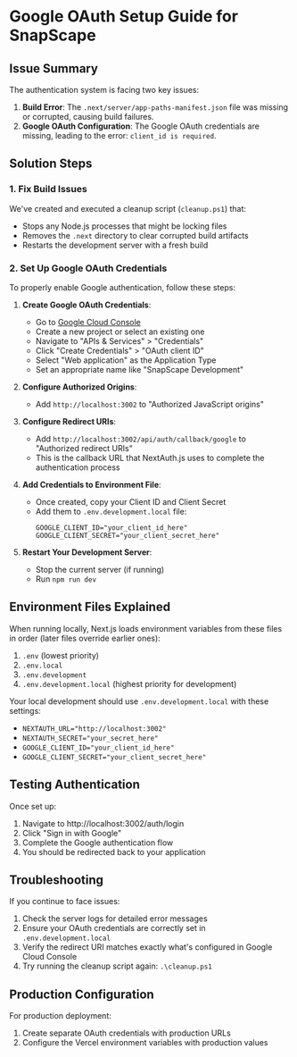 # Google OAuth Setup Guide for SnapScape

## Issue Summary

The authentication system is facing two key issues:

1. **Build Error**: The `.next/server/app-paths-manifest.json` file was missing or corrupted, causing build failures.
2. **Google OAuth Configuration**: The Google OAuth credentials are missing, leading to the error: `client_id is required`.

## Solution Steps

### 1. Fix Build Issues

We've created and executed a cleanup script (`cleanup.ps1`) that:
- Stops any Node.js processes that might be locking files
- Removes the `.next` directory to clear corrupted build artifacts
- Restarts the development server with a fresh build

### 2. Set Up Google OAuth Credentials

To properly enable Google authentication, follow these steps:

1. **Create Google OAuth Credentials**:
   - Go to [Google Cloud Console](https://console.cloud.google.com/)
   - Create a new project or select an existing one
   - Navigate to "APIs & Services" > "Credentials"
   - Click "Create Credentials" > "OAuth client ID"
   - Select "Web application" as the Application Type
   - Set an appropriate name like "SnapScape Development"

2. **Configure Authorized Origins**:
   - Add `http://localhost:3002` to "Authorized JavaScript origins"
   
3. **Configure Redirect URIs**:
   - Add `http://localhost:3002/api/auth/callback/google` to "Authorized redirect URIs"
   - This is the callback URL that NextAuth.js uses to complete the authentication process

4. **Add Credentials to Environment File**:
   - Once created, copy your Client ID and Client Secret
   - Add them to `.env.development.local` file:
     ```
     GOOGLE_CLIENT_ID="your_client_id_here"
     GOOGLE_CLIENT_SECRET="your_client_secret_here"
     ```

5. **Restart Your Development Server**:
   - Stop the current server (if running)
   - Run `npm run dev`

## Environment Files Explained

When running locally, Next.js loads environment variables from these files in order (later files override earlier ones):

1. `.env` (lowest priority)
2. `.env.local` 
3. `.env.development`
4. `.env.development.local` (highest priority for development)

Your local development should use `.env.development.local` with these settings:
- `NEXTAUTH_URL="http://localhost:3002"`
- `NEXTAUTH_SECRET="your_secret_here"`
- `GOOGLE_CLIENT_ID="your_client_id_here"`
- `GOOGLE_CLIENT_SECRET="your_client_secret_here"`

## Testing Authentication

Once set up:
1. Navigate to http://localhost:3002/auth/login
2. Click "Sign in with Google"
3. Complete the Google authentication flow
4. You should be redirected back to your application

## Troubleshooting

If you continue to face issues:
1. Check the server logs for detailed error messages
2. Ensure your OAuth credentials are correctly set in `.env.development.local`
3. Verify the redirect URI matches exactly what's configured in Google Cloud Console
4. Try running the cleanup script again: `.\cleanup.ps1`

## Production Configuration

For production deployment:
1. Create separate OAuth credentials with production URLs
2. Configure the Vercel environment variables with production values 